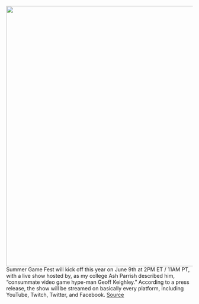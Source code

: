 <img src='https://cdn.vox-cdn.com/thumbor/lADPr-qlhqKLPBZfkmxIiyPNVqo=/0x0:2878x1626/1200x800/filters:focal(1209x583:1669x1043)/cdn.vox-cdn.com/uploads/chorus_image/image/70836046/Screen_Shot_2022_05_05_at_08.45.40.0.png' width='700px' /><br/>
Summer Game Fest will kick off this year on June 9th at 2PM ET / 11AM PT, with a live show hosted by, as my college Ash Parrish described him, “consummate video game hype-man Geoff Keighley.” According to a press release, the show will be streamed on basically every platform, including YouTube, Twitch, Twitter, and Facebook.
<a href='https://www.theverge.com/2022/5/5/23058597/summer-game-fest-date-time-june-9-e3'> Source <a/>